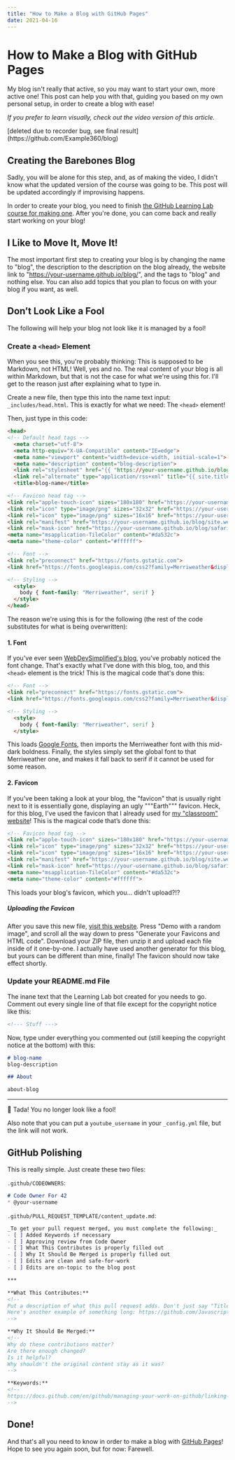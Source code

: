 ```yaml
---
title: "How to Make a Blog with GitHub Pages"
date: 2021-04-16
---
```


# How to Make a Blog with GitHub Pages 

My blog isn't really that active, so you may want to start your own, more active one! This post can help you with that, guiding you based on my own personal setup, in order to create a blog with ease! 

_If you prefer to learn visually, check out the video version of this article._ 
<br> 
<!--- [![TITLE](https://adrotog-yt-embed.herokuapp.com/embed?v=ID)](https://www.youtube.com/watch?v=ID "TITLE") ---> [deleted due to recorder bug, see final result](https://github.com/Example360/blog) 

## Creating the Barebones Blog 

Sadly, you will be alone for this step, and, as of making the video, I didn't know what the updated version of the course was going to be. This post will be updated accordingly if improvising happens. 

In order to create your blog, you need to finish [the GitHub Learning Lab course for making one](https://lab.github.com/githubtraining/github-pages). After you're done, you can come back and really start working on your blog! 

## I Like to Move It, Move It! 

The most important first step to creating your blog is by changing the name to "blog", the description to the description on the blog already, the website link to "https://your-username.github.io/blog/", and the tags to "blog" and nothing else. You can also add topics that you plan to focus on with your blog if you want, as well. 

## Don’t Look Like a Fool 

The following will help your blog not look like it is managed by a fool! 

### Create a `<head>` Element 

When you see this, you're probably thinking: This is supposed to be Markdown, not HTML! Well, yes and no. The real content of your blog is all within Markdown, but that is not the case for what we're using this for. I'll get to the reason just after explaining what to type in. 

Create a new file, then type this into the name text input: `_includes/head.html`. This is exactly for what we need: The `<head>` element! 

Then, just type in this code: 
```html 
<head>
<!-- Default head tags -->
  <meta charset="utf-8">
  <meta http-equiv="X-UA-Compatible" content="IE=edge">
  <meta name="viewport" content="width=device-width, initial-scale=1">
  <meta name="description" content="blog-description">
  <link rel="stylesheet" href="{{ "https://your-username.github.io/blog/assets/main.css" | relative_url }}">
  <link rel="alternate" type="application/rss+xml" title="{{ site.title | escape }}" href="{{ "https://your-username.github.io/blog/feed.xml" | relative_url }}">
  <title>blog-name</title>

<!-- Favicon head tag -->
<link rel="apple-touch-icon" sizes="180x180" href="https://your-username.github.io/blog/apple-touch-icon.png">
<link rel="icon" type="image/png" sizes="32x32" href="https://your-username.github.io/blog/favicon-32x32.png">
<link rel="icon" type="image/png" sizes="16x16" href="https://your-username.github.io/blog/favicon-16x16.png">
<link rel="manifest" href="https://your-username.github.io/blog/site.webmanifest">
<link rel="mask-icon" href="https://your-username.github.io/blog/safari-pinned-tab.svg" color="#5bbad5">
<meta name="msapplication-TileColor" content="#da532c">
<meta name="theme-color" content="#ffffff">

<!-- Font -->
<link rel="preconnect" href="https://fonts.gstatic.com">
<link href="https://fonts.googleapis.com/css2?family=Merriweather&display=swap" rel="stylesheet">

<!-- Styling -->
  <style>
    body { font-family: "Merriweather", serif }
  </style>
</head>
``` 

 The reason we're using this is for the following (the rest of the code substitutes for what is being overwritten): 

#### 1. Font 

If you've ever seen [WebDevSimplified's blog](https://blog.webdevsimplified.com), you've probably noticed the font change. That's exactly what I've done with this blog, too, and this `<head>` element is the trick! This is the magical code that's done this: 

```html 
<!-- Font -->
<link rel="preconnect" href="https://fonts.gstatic.com">
<link href="https://fonts.googleapis.com/css2?family=Merriweather&display=swap" rel="stylesheet">

<!-- Styling -->
  <style>
    body { font-family: "Merriweather", serif }
  </style>
``` 

This loads [Google Fonts](https://fonts.google.com), then imports the Merriweather font with this mid-dark boldness. Finally, the styles simply set the global font to that Merriweather one, and makes it fall back to serif if it cannot be used for some reason. 

#### 2. Favicon 

If you've been taking a look at your blog, the "favicon" that is usually right next to it is essentially gone, displaying an ugly """Earth""" favicon. Heck, for this blog, I've used the favicon that I already used for [my "classroom" website](https://javascriptlearner815.github.io/speedothreesixty-classroom/)! This is the magical code that’s done this: 

```html 
<!-- Favicon head tag -->
<link rel="apple-touch-icon" sizes="180x180" href="https://your-username.github.io/blog/apple-touch-icon.png">
<link rel="icon" type="image/png" sizes="32x32" href="https://your-username.github.io/blog/favicon-32x32.png">
<link rel="icon" type="image/png" sizes="16x16" href="https://your-username.github.io/blog/favicon-16x16.png">
<link rel="manifest" href="https://your-username.github.io/blog/site.webmanifest">
<link rel="mask-icon" href="https://your-username.github.io/blog/safari-pinned-tab.svg" color="#5bbad5">
<meta name="msapplication-TileColor" content="#da532c">
<meta name="theme-color" content="#ffffff">
``` 

This loads your blog's favicon, which you... didn't upload?!? 

##### Uploading the Favicon 

After you save this new file, [visit this website](https://realfavicongenerator.com). Press "Demo with a random image", and scroll all the way down to press "Generate your Favicons and HTML code". Download your ZIP file, then unzip it and upload each file inside of it one-by-one. I actually have used another generator for this blog, but yours can be different than mine, finally! The favicon should now take effect shortly. 

### Update your README.md File 

The inane text that the Learning Lab bot created for you needs to go. Comment out every single line of that file except for the copyright notice like this: 

```markdown 
<!--- Stuff --->
``` 

Now, type under everything you commented out (still keeping the copyright notice at the bottom) with this: 

```markdown 
# blog-name 
blog-description 

## About 

about-blog 
``` 

--- 

:tada: Tada! You no longer look like a fool! 

Also note that you can put a `youtube_username` in your `_config.yml` file, but the link will not work. 

## GitHub Polishing 

This is really simple. Just create these two files: 

`.github/CODEOWNERS`: 

```markdown 
# Code Owner For 42 
* @your-username 
``` 

`.github/PULL_REQUEST_TEMPLATE/content_update.md`: 

```markdown 
_To get your pull request merged, you must complete the following:_
- [ ] Added Keywords if necessary
- [ ] Approving review from Code Owner
- [ ] What This Contributes is properly filled out
- [ ] Why It Should Be Merged is properly filled out
- [ ] Edits are clean and safe-for-work
- [ ] Edits are on-topic to the blog post

***

**What This Contributes:**
<!-- 
Put a description of what this pull request adds. Don't just say "Title". Think about it like a documentation for MongoDB. Not short. Long!
Here's another example of something long: https://github.com/JavascriptLearner815/custom-programming-language/wiki/Console.Logging
-->

**Why It Should Be Merged:**
<!--
Why do these contributions matter?
Are there enough changed?
Is it helpful?
Why shouldn't the original content stay as it was?
-->

**Keywords:**
<!--
https://docs.github.com/en/github/managing-your-work-on-github/linking-a-pull-request-to-an-issue#linking-a-pull-request-to-an-issue-using-a-keyword
-->
``` 

## Done! 

And that's all you need to know in order to make a blog with [GitHub Pages](https://pages.github.com)! Hope to see you again soon, but for now: Farewell. 
